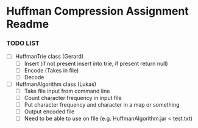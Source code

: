 # Huffman Compression Assignment Readme
### TODO LIST
- [ ] HuffmanTrie class (Gerard)
    - [ ] Insert (if not present insert into trie, if present return null)
    - [ ] Encode (Takes in file)
    - [ ] Decode
- [ ] HuffmanAlgorithm class (Lukas)
    - [ ] Take file input from command line
    - [ ] Count character frequency in input file
    - [ ] Put character frequency and character in a map or something
    - [ ] Output encoded file
    - [ ] Need to be able to use on file (e.g. HuffmanAlgorithm.jar < test.txt)